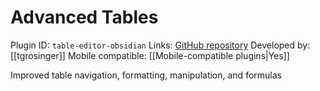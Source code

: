 # Advanced Tables

Plugin ID: `table-editor-obsidian`
Links: [GitHub repository](https://github.com/tgrosinger/advanced-tables-obsidian)
Developed by: [[tgrosinger]]
Mobile compatible: [[Mobile-compatible plugins|Yes]]

Improved table navigation, formatting, manipulation, and formulas

